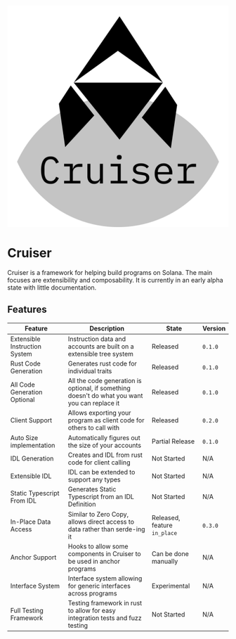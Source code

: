 ![Cruiser Logo](img/cruiser.png)

# Cruiser

Cruiser is a framework for helping build programs on Solana. The main focuses are extensibility and composability.
It is currently in an early alpha state with little documentation.

## Features

| Feature                       | Description                                                                                   | State                        | Version |
|-------------------------------|-----------------------------------------------------------------------------------------------|------------------------------|---------|
| Extensible Instruction System | Instruction data and accounts are built on a extensible tree system                           | Released                     | `0.1.0` |
| Rust Code Generation          | Generates rust code for individual traits                                                     | Released                     | `0.1.0` |
| All Code Generation Optional  | All the code generation is optional, if something doesn't do what you want you can replace it | Released                     | `0.1.0` |
| Client Support                | Allows exporting your program as client code for others to call with                          | Released                     | `0.2.0` |
| Auto Size implementation      | Automatically figures out the size of your accounts                                           | Partial Release              | `0.1.0` |
| IDL Generation                | Creates and IDL from rust code for client calling                                             | Not Started                  | N/A     |
| Extensible IDL                | IDL can be extended to support any types                                                      | Not Started                  | N/A     |
| Static Typescript From IDL    | Generates Static Typescript from an IDL Definition                                            | Not Started                  | N/A     |
| In-Place Data Access          | Similar to Zero Copy, allows direct access to data rather than serde-ing it                   | Released, feature `in_place` | `0.3.0` |
| Anchor Support                | Hooks to allow some components in Cruiser to be used in anchor programs                       | Can be done manually         | N/A     |
| Interface System              | Interface system allowing for generic interfaces across programs                              | Experimental                 | N/A     |
| Full Testing Framework        | Testing framework in rust to allow for easy integration tests and fuzz testing                | Not Started                  | N/A     |
